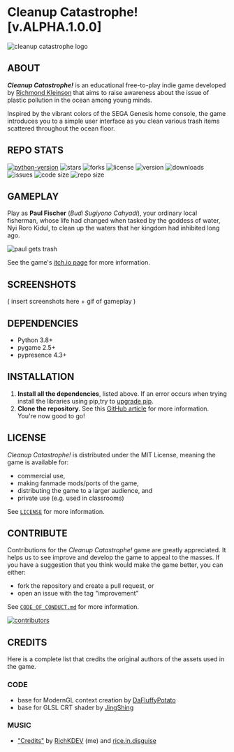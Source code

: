 # Cleanup Catastrophe! [v.ALPHA.1.0.0]

![cleanup catastrophe logo](https://img.itch.zone/aW1nLzExNjgzNDU3LnBuZw==/original/Xa2%2Fhz.png)

## ABOUT

**_Cleanup Catastrophe!_**  is an educational free-to-play indie game developed by [Richmond Kleinson](https://richkdev.itch.io) that aims to raise awareness about the issue of plastic pollution in the ocean among young minds.

Inspired by the vibrant colors of the SEGA Genesis home console, the game introduces you to a simple user interface as you clean various trash items scattered throughout the ocean floor.

## REPO STATS

[![python-version](https://img.shields.io/badge/python-3.11-blue.svg)](https://python.org/downloads/release/python-3112)
![stars](https://img.shields.io/github/stars/richkdev/cleanup-catastrophe)
![forks](https://img.shields.io/github/forks/richkdev/cleanup-catastrophe)
![license](https://img.shields.io/github/license/richkdev/cleanup-catastrophe)
![version](https://img.shields.io/github/release/richkdev/cleanup-catastrophe)
![downloads](https://img.shields.io/github/downloads/richkdev/cleanup-catastrophe/latest/total)
![issues](https://img.shields.io/github/issues/richkdev/cleanup-catastrophe)
![code size](https://img.shields.io/github/languages/code-size/richkdev/cleanup-catastrophe)
![repo size](https://img.shields.io/github/repo-size/richkdev/cleanup-catastrophe)

## GAMEPLAY

Play as **Paul Fischer** (_Budi Sugiyono Cahyadi_), your ordinary local fisherman, whose life had changed when tasked by the goddess of water, Nyi Roro Kidul, to clean up the waters that her kingdom had inhibited long ago.

![paul gets trash](https://img.itch.zone/aW1nLzExNjU3OTczLnBuZw==/original/jNcFPb.png)

See the game's [itch.io page](https://richkdev.itch.io/cleanup-catastrophe) for more information.

## SCREENSHOTS

( insert screenshots here + gif of gameplay )

## DEPENDENCIES

- Python 3.8+
- pygame 2.5+
- pypresence 4.3+

## INSTALLATION

1. **Install all the dependencies**, listed above. If an error occurs when trying install the libraries using pip,try to [upgrade pip](https://pip.pypa.io/en/stable/installation/#upgrading-pip).
2. **Clone the repository**. See this [GitHub article](https://docs.github.com/en/repositories/creating-and-managing-repositories/cloning-a-repository) for more information. You're now good to go!

## LICENSE

_Cleanup Catastrophe!_ is distributed under the MIT License, meaning the game is available for:

- commercial use,
- making fanmade mods/ports of the game,
- distributing the game to a larger audience, and
- private use (e.g. used in classrooms)

See [``LICENSE``](https://github.com/richkdev/cleanup-catastrophe/blob/f0fc7395761dbb8b380c6c47c284c66016e03edf/LICENSE) for more information.

## CONTRIBUTE

Contributions for the _Cleanup Catastrophe!_ game are greatly appreciated. It helps us to see improve and develop the game to appeal to the masses. If you have a suggestion that you think would make the game better, you can either:

- fork the repository and create a pull request, or
- open an issue with the tag "improvement"

See [``CODE_OF_CONDUCT.md``](https://github.com/richkdev/cleanup-catastrophe/blob/f0fc7395761dbb8b380c6c47c284c66016e03edf/CODE_OF_CONDUCT.md) for more information.

[![contributors](https://contrib.rocks/image?repo=richkdev/Cleanup-Catastrophe)](https://github.com/richkdev/Cleanup-Catastrophe/graphs/contributors)

## CREDITS

Here is a complete list that credits the original authors of the assets used in the game.

### CODE

- base for ModernGL context creation by [DaFluffyPotato](https://www.youtube.com/watch?v=LFbePt8i0DI)
- base for GLSL CRT shader by [JingShing](https://github.com/JingShing-Python/ModernGL-Shader-with-pygame)

### MUSIC
- ["Credits"](https://soundcloud.com/richkdev/credits?in=richkdev/sets/cleanup-catastrophe-demo-ost) by [RichKDEV](https://soundcloud.com/richkdev) (me) and [rice.in.disguise](https://www.instagram.com/rice.in.disguise/)
